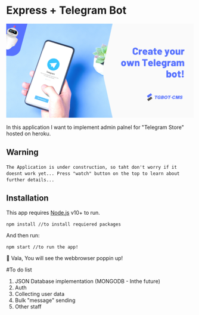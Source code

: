 # Express + Telegram Bot

![Banner](https://github.com/MrAbdurakhimov/express-telegram-bot/blob/master/public/img/Guthub.png?raw=true)

In this application I want to implement admin palnel for "Telegram Store" hosted on heroku.

## Warning

`The Application is under construction, so taht don't worry if it doesnt work yet... Press "watch" button on the top to learn about further details...`

## Installation

This app requires [Node.js](https://nodejs.org/) v10+ to run.

```
npm install //to install requiered packages
```

And then run:

```
npm start //to run the app!
```

🥳 Vala, You will see the webbrowser poppin up!

#To do list

1. JSON Database implementation (MONGODB - Inthe future)
2. Auth
3. Collecting user data
4. Bulk "message" sending
5. Other staff
